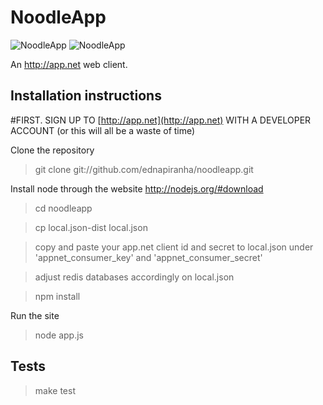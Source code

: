 # NoodleApp

![NoodleApp](http://f.cl.ly/items/2i062B0R2T1t302T423y/NoodleApp-4.jpg)
![NoodleApp](http://f.cl.ly/items/3R0G3E1b3j1t0H0C1C2e/NoodleApp-5.jpg)

An http://app.net web client.

## Installation instructions

#FIRST. SIGN UP TO [http://app.net](http://app.net) WITH A DEVELOPER ACCOUNT (or this will all be a waste of time)

Clone the repository

> git clone git://github.com/ednapiranha/noodleapp.git

Install node through the website http://nodejs.org/#download

> cd noodleapp

> cp local.json-dist local.json

> copy and paste your app.net client id and secret to local.json under 'appnet_consumer_key' and 'appnet_consumer_secret'

> adjust redis databases accordingly on local.json

> npm install

Run the site

> node app.js

## Tests

> make test
